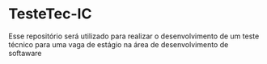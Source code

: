 # TesteTec-IC
Esse repositório será utilizado para realizar o desenvolvimento de um teste técnico para uma vaga de estágio na área de desenvolvimento de softaware
